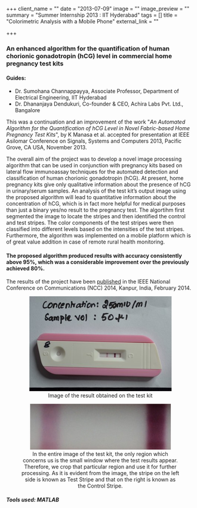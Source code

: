 +++
client_name = ""
date = "2013-07-09"
image = ""
image_preview = ""
summary = "Summer Internship 2013 : IIT Hyderabad"
tags = []
title = "Colorimetric Analysis with a Mobile Phone"
external_link = ""

+++

### An enhanced algorithm for the quantification of human chorionic gonadotropin (hCG) level in commercial home pregnancy test kits
#### **Guides**:
- Dr. Sumohana Channappayya, Associate Professor, Department of Electrical Engineering, IIT Hyderabad
- Dr. Dhananjaya Dendukuri, Co-founder & CEO, Achira Labs Pvt. Ltd., Bangalore

This was a continuation and an improvement of the work "*An Automated Algorithm for the Quantification of hCG Level in Novel Fabric-based Home Pregnancy Test Kits*", by K Manasa et al. accepted for presentation at IEEE Asilomar Conference on Signals, Systems and Computers 2013, Pacific Grove, CA USA, November 2013.

The overall aim of the project was to develop a novel image processing algorithm that can be used in conjunction with pregnancy kits based on lateral flow immunoassay techniques for the automated detection and classification of human chorionic gonadotropin (hCG). At present, home pregnancy kits give only qualitative information about the presence of hCG in urinary/serum samples. An analysis of the test kit’s output image using the proposed algorithm will lead to quantitative information about the concentration of hCG, which is in fact more helpful for medical purposes than just a binary yes/no result to the pregnancy test. The algortihm first segmented the image to locate the stripes and then identified the control and test stripes. The color components of the test stripes were then classified into different levels based on the intensities of the test stripes. Furthermore, the algorithm was implemented on a mobile platform which is of great value addition in case of remote rural health monitoring.

#### The proposed algorithm produced results with accuracy consistently above 95%, which was a considerable improvement over the previously achieved 80%.

The results of the project have been <a href="/publication/pregnancy-test-kits">published</a> in the IEEE National Conference on Communications (NCC) 2014, Kanpur, India, February 2014.

<!-- ![Image of the result obtained on the test kit](/img/uploads/TestKit_Image.jpg) ![Image of the result obtained on the test kit](/img/uploads/TestKit_ROI.jpg) -->

<center><figure><img src="/img/uploads/TestKit_Image.jpg"><figcaption>Image of the result obtained on the test kit</figcaption></figure>
<figure><img src="/img/uploads/TestKit_ROI.jpg"><figcaption>In the entire image of the test kit, the only region which concerns us is the small window where the test results appear. Therefore, we crop that particular region and use it for further processing. As it is evident from the image, the stripe on the left side is known as Test Stripe and that on the right is known as the Control Stripe.</figcaption></figure>
</center>

##### **Tools used**: MATLAB